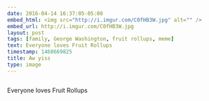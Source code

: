 ```yaml
---
date: 2016-04-14 16:37:05-05:00
embed_html: <img src="http://i.imgur.com/C0fHB3W.jpg" alt="" />
embed_url: http://i.imgur.com/C0fHB3W.jpg
layout: post
tags: [family, George Washington, fruit rollups, meme]
text: Everyone loves Fruit Rollups
timestamp: 1460669825
title: Aw yiss
type: image
---
```

<img src="http://i.imgur.com/C0fHB3W.jpg" alt="" />

Everyone loves Fruit Rollups